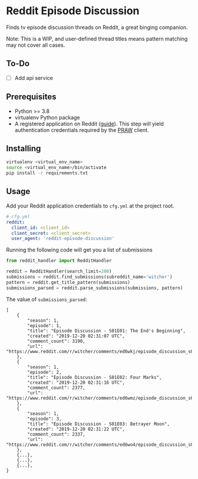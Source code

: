 # Reddit Episode Discussion

Finds tv episode discussion threads on Reddit, a great binging companion.

Note: This is a WIP, and user-defined thread titles means pattern matching may not cover all cases.

## To-Do
- [ ] Add api service

## Prerequisites
- Python >= 3.8
- virtualenv Python package
- A registered application on Reddit ([guide](https://old.reddit.com/prefs/apps/)). This step will yield authentication credentials required by the [PRAW](https://praw.readthedocs.io/en/stable/index.html) client.

## Installing
```bash
virtualenv <virtual_env_name>
source <virtual_env_name>/bin/activate
pip install -r requirements.txt
```


## Usage
Add your Reddit application credentials to `cfg.yml` at the project root.
```yaml
# cfg.yml
reddit:
  client_id: <client_id>
  client_secret: <client_secret>
  user_agent: 'reddit-episode-discussion'
```

Running the following code will get you a list of submissions
```python
from reddit_handler import RedditHandler

reddit = RedditHandler(search_limit=200)
submissions = reddit.find_submissions(subreddit_name='witcher')
pattern = reddit.get_title_pattern(submissions)
submissions_parsed = reddit.parse_submissions(submissions, pattern)
```

The value of `submissions_parsed`:
```
[
    {
        "season": 1,
        "episode": 1,
        "title": "Episode Discussion - S01E01: The End's Beginning",
        "created": "2019-12-20 02:31:07 UTC",
        "comment_count": 3190,
        "url": "https://www.reddit.com/r/witcher/comments/ed6wkj/episode_discussion_s01e01_the_ends_beginning/",
    },
    {
        "season": 1,
        "episode": 2,
        "title": "Episode Discussion - S01E02: Four Marks",
        "created": "2019-12-20 02:31:16 UTC",
        "comment_count": 2377,
        "url": "https://www.reddit.com/r/witcher/comments/ed6wmz/episode_discussion_s01e02_four_marks/",
    },
    {
        "season": 1,
        "episode": 3,
        "title": "Episode Discussion - S01E03: Betrayer Moon",
        "created": "2019-12-20 02:31:22 UTC",
        "comment_count": 2337,
        "url": "https://www.reddit.com/r/witcher/comments/ed6wo4/episode_discussion_s01e03_betrayer_moon/",
    },
    {...},
    {...},
    {...},
}
```